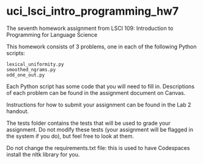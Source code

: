 # uci_lsci_intro_programming_hw7
The seventh homework assignment from LSCI 109: Introduction to Programming for Language Science

This homework consists of 3 problems, one in each of the following Python scripts:

    lexical_uniformity.py
    smoothed_ngrams.py
    odd_one_out.py

Each Python script has some code that you will need to fill in. Descriptions of each problem can be found in the assignment document on Canvas.

Instructions for how to submit your assignment can be found in the Lab 2 handout.

The tests folder contains the tests that will be used to grade your assignment. Do not modify these tests (your assignment will be flagged in the system if you do), but feel free to look at them.

Do not change the requirements.txt file: this is used to have Codespaces install the nltk library for you.